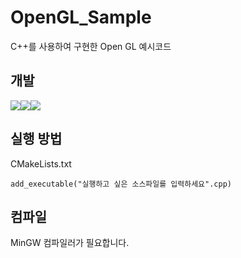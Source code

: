# OpenGL_Sample
C++를 사용하여 구현한 Open GL 예시코드

## 개발
<img src="https://img.shields.io/badge/clion-000000?style=flat&logo=clion&logoColor=white"/><img src="https://img.shields.io/badge/visualstudio-5C2D91?style=flat&logo=visualstudio&logoColor=white"/><img src="https://img.shields.io/badge/xcode-147EFB?style=flat&logo=xcode&logoColor=white"/>


## 실행 방법
CMakeLists.txt
```
add_executable("실행하고 싶은 소스파일를 입력하세요".cpp)
```

## 컴파일
MinGW 컴파일러가 필요합니다.
